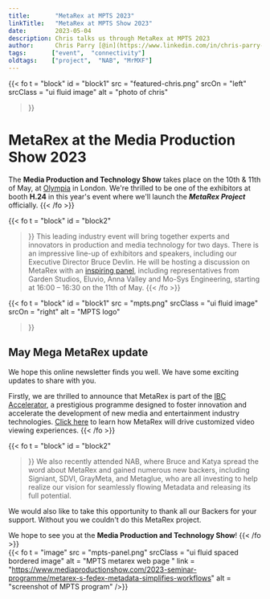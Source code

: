 ```yaml
---
title:       "MetaRex at MPTS 2023"
linkTitle:   "MetaRex at MPTS Show 2023"
date:        2023-05-04
description: Chris talks us through MetaRex at MPTS 2023
author:      Chris Parry [@in](https://www.linkedin.com/in/chris-parry-2b0a607/)
tags:       ["event",  "connectivity"] 
oldtags:    ["project",  "NAB", "MrMXF"]
---
```


<!-- ####################################################################### -->
{{< fo t = "block"
  id       = "block1"
  src      = "featured-chris.png"
  srcOn    = "left"
  srcClass = "ui fluid image"
  alt = "photo of chris"
>}}
<!-- markdownlint-disable MD025 -->

# MetaRex at the Media Production Show 2023

The **Media Production and Technology Show** takes place on the 10th & 11th of May, at [Olympia] in London. We're thrilled to be one of the exhibitors at booth **H.24** in this year's event
where we'll launch the ***MetaRex Project*** officially.
{{< /fo >}}

{{< fo t = "block"
    id   = "block2"
>}}
This leading industry event will bring together experts and innovators in production and media technology for two days. There is an impressive line-up of exhibitors and speakers, including our Executive Director Bruce Devlin.  He will be hosting a discussion on MetaRex with an [inspiring panel](https://www.mediaproductionshow.com/2023-seminar-programme/metarex-s-fedex-metadata-simplifies-workflows), including representatives from Garden Studios, Eluvio, Anna Valley and Mo-Sys
Engineering, starting at 16:00 – 16:30 on the 11th of May.
{{< /fo >}}
<!-- ####################################################################### -->
{{< fo t = "block"
    id   = "block1"
    src  = "mpts.png"
    srcClass = "ui fluid image"
    srcOn  = "right"
    alt    = "MPTS logo"
>}}
## May Mega MetaRex update

We hope this online newsletter finds you well. We have some exciting updates to share with you.

Firstly, we are thrilled to announce that MetaRex is part of the [IBC Accelerator], a prestigious programme designed to foster innovation and accelerate the development of new media and entertainment industry technologies. [Click here] to learn how MetaRex will drive customized video viewing experiences.
{{< /fo >}}
<!-- ####################################################################### -->
{{< fo t = "block"
    id   = "block2"
>}}
We also recently attended NAB, where Bruce and Katya spread the word about MetaRex and gained numerous new backers, including Signiant, SDVI, GrayMeta, and Metaglue, who are all investing to help realize our vision for seamlessly flowing Metadata and releasing its full potential.

We would also like to take this opportunity to thank all our Backers for your support.  Without you we couldn't do this MetaRex project. 

We hope to see you at the **Media Production and Technology Show**!
{{< /fo >}}
<br />
{{< fo t = "image"
  src   =  "mpts-panel.png"
  srcClass = "ui fluid spaced bordered image"
  alt   = "MPTS metarex web page "
  link  = "https://www.mediaproductionshow.com/2023-seminar-programme/metarex-s-fedex-metadata-simplifies-workflows"
  alt = "screenshot of MPTS program"
/>}}

[Olympia]:  https://www.mediaproductionshow.com
[inspiring panel]:  https://www.mediaproductionshow.com/2023-seminar-programme/metarex-s-fedex-metadata-simplifies-workflows
[IBC Accelerator]:  https://show.ibc.org/responsive-narrative-factory
[Click here]: https://show.ibc.org/2023-content-agenda-1/tba-27